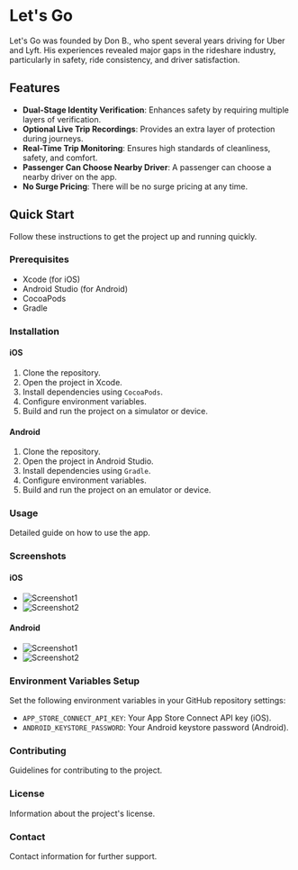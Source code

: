 # Let's Go

Let's Go was founded by Don B., who spent several years driving for Uber and Lyft. His experiences revealed major gaps in the rideshare industry, particularly in safety, ride consistency, and driver satisfaction.

## Features
- **Dual-Stage Identity Verification**: Enhances safety by requiring multiple layers of verification.
- **Optional Live Trip Recordings**: Provides an extra layer of protection during journeys.
- **Real-Time Trip Monitoring**: Ensures high standards of cleanliness, safety, and comfort.
- **Passenger Can Choose Nearby Driver**: A passenger can choose a nearby driver on the app.
- **No Surge Pricing**: There will be no surge pricing at any time.

## Quick Start
Follow these instructions to get the project up and running quickly.

### Prerequisites
- Xcode (for iOS)
- Android Studio (for Android)
- CocoaPods
- Gradle

### Installation

#### iOS
1. Clone the repository.
2. Open the project in Xcode.
3. Install dependencies using `CocoaPods`.
4. Configure environment variables.
5. Build and run the project on a simulator or device.

#### Android
1. Clone the repository.
2. Open the project in Android Studio.
3. Install dependencies using `Gradle`.
4. Configure environment variables.
5. Build and run the project on an emulator or device.

### Usage
Detailed guide on how to use the app.

### Screenshots
#### iOS
- ![Screenshot1](assets/ios_screenshot1.png)
- ![Screenshot2](assets/ios_screenshot2.png)

#### Android
- ![Screenshot1](assets/android_screenshot1.png)
- ![Screenshot2](assets/android_screenshot2.png)

### Environment Variables Setup
Set the following environment variables in your GitHub repository settings:
- `APP_STORE_CONNECT_API_KEY`: Your App Store Connect API key (iOS).
- `ANDROID_KEYSTORE_PASSWORD`: Your Android keystore password (Android).

### Contributing
Guidelines for contributing to the project.

### License
Information about the project's license.

### Contact
Contact information for further support.
